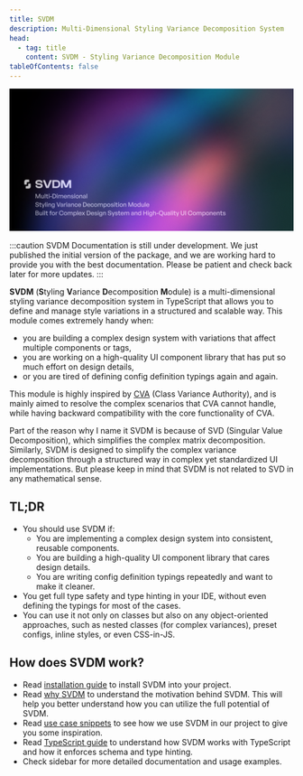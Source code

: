 ```yaml
---
title: SVDM
description: Multi-Dimensional Styling Variance Decomposition System
head:
  - tag: title
    content: SVDM - Styling Variance Decomposition Module
tableOfContents: false
---
```


![Cover](../../assets/cover.png)

:::caution
SVDM Documentation is still under development. We just published the initial version of the package, and we are working hard to provide you with the best documentation. Please be patient and check back later for more updates.
:::

**SVDM** (**S**tyling **V**ariance **D**ecomposition **M**odule) is a multi-dimensional styling variance decomposition system in TypeScript that allows you to define and manage style variations in a structured and scalable way. This module comes extremely handy when:
- you are building a complex design system with variations that affect multiple components or tags,
- you are working on a high-quality UI component library that has put so much effort on design details,
- or you are tired of defining config definition typings again and again.

This module is highly inspired by [CVA](https://cva.style/docs) (Class Variance Authority), and is mainly aimed to resolve the complex scenarios that CVA cannot handle, while having backward compatibility with the core functionality of CVA.

Part of the reason why I name it SVDM is because of SVD (Singular Value Decomposition), which simplifies the complex matrix decomposition. Similarly, SVDM is designed to simplify the complex variance decomposition through a structured way in complex yet standardized UI implementations. But please keep in mind that SVDM is not related to SVD in any mathematical sense.

## TL;DR

- You should use SVDM if:
  - You are implementing a complex design system into consistent, reusable components.
  - You are building a high-quality UI component library that cares design details.
  - You are writing config definition typings repeatedly and want to make it cleaner.
- You get full type safety and type hinting in your IDE, without even defining the typings for most of the cases.
- You can use it not only on classes but also on any object-oriented approaches, such as nested classes (for complex variances), preset configs, inline styles, or even CSS-in-JS.

## How does SVDM work?

- Read [installation guide](logistics/installation) to install SVDM into your project.
- Read [why SVDM](logistics/why) to understand the motivation behind SVDM. This will help you better understand how you can utilize the full potential of SVDM.
- Read [use case snippets](logistics/use-case-snippets) to see how we use SVDM in our project to give you some inspiration.
- Read [TypeScript guide](logistics/typescript) to understand how SVDM works with TypeScript and how it enforces schema and type hinting.
- Check sidebar for more detailed documentation and usage examples.
